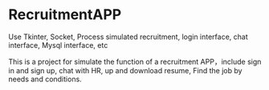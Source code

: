 # RecruitmentAPP
Use Tkinter, Socket, Process simulated recruitment, login interface, chat interface, Mysql interface, etc

This is a project for simulate the function of a recruitment APP，include sign in and sign up, chat with HR, up and download resume, Find the job by needs and conditions.
